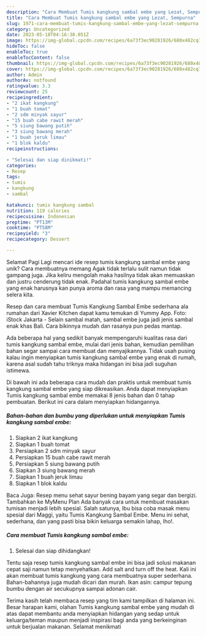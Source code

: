 ```yaml
---
description: "Cara Membuat Tumis kangkung sambal embe yang Lezat, Sempurna"
title: "Cara Membuat Tumis kangkung sambal embe yang Lezat, Sempurna"
slug: 1971-cara-membuat-tumis-kangkung-sambal-embe-yang-lezat-sempurna
category: Uncategorized
date: 2023-05-18T04:16:38.051Z
image: https://img-global.cpcdn.com/recipes/6a73f3ec90281926/680x482cq70/tumis-kangkung-sambal-embe-foto-resep-utama.jpg
hideToc: false
enableToc: true
enableTocContent: false
thumbnail: https://img-global.cpcdn.com/recipes/6a73f3ec90281926/680x482cq70/tumis-kangkung-sambal-embe-foto-resep-utama.jpg
cover: https://img-global.cpcdn.com/recipes/6a73f3ec90281926/680x482cq70/tumis-kangkung-sambal-embe-foto-resep-utama.jpg
author: Admin
authorAv: notfound
ratingvalue: 3.3
reviewcount: 25
recipeingredient:
- "2 ikat kangkung"
- "1 buah tomat"
- "2 sdm minyak sayur"
- "15 buah cabe rawit merah"
- "5 siung bawang putih"
- "3 siung bawang merah"
- "1 buah jeruk limau"
- "1 blok kaldu"
recipeinstructions:

- "Selesai dan siap dinikmati!"
categories:
- Resep
tags:
- tumis
- kangkung
- sambal

katakunci: tumis kangkung sambal 
nutrition: 119 calories
recipecuisine: Indonesian
preptime: "PT13M"
cooktime: "PT58M"
recipeyield: "3"
recipecategory: Dessert

---
```



Selamat Pagi Lagi mencari ide resep tumis kangkung sambal embe yang unik? Cara membuatnya memang Agak tidak terlalu sulit namun tidak gampang juga. Jika keliru mengolah maka hasilnya tidak akan memuaskan dan justru cenderung tidak enak. Padahal tumis kangkung sambal embe yang enak harusnya kan punya aroma dan rasa yang mampu memancing selera kita.


Resep dan cara membuat Tumis Kangkung Sambal Embe sederhana ala rumahan dari Xavier Kitchen dapat kamu temukan di Yummy App. Foto: iStock Jakarta - Selain sambal matah, sambal embe juga jadi jenis sambal enak khas Bali. Cara bikinnya mudah dan rasanya pun pedas mantap.

Ada beberapa hal yang sedikit banyak mempengaruhi kualitas rasa dari tumis kangkung sambal embe, mulai dari jenis bahan, kemudian pemilihan bahan segar sampai cara membuat dan menyajikannya. Tidak usah pusing kalau ingin menyiapkan tumis kangkung sambal embe yang enak di rumah, karena asal sudah tahu triknya maka hidangan ini bisa jadi suguhan istimewa.


Di bawah ini ada beberapa cara mudah dan praktis untuk membuat tumis kangkung sambal embe yang siap dikreasikan. Anda dapat menyiapkan Tumis kangkung sambal embe memakai 8 jenis bahan dan 0 tahap pembuatan. Berikut ini cara dalam menyiapkan hidangannya.

<!--inarticleads1-->

##### Bahan-bahan dan bumbu yang diperlukan untuk menyiapkan Tumis kangkung sambal embe:

1. Siapkan 2 ikat kangkung
1. Siapkan 1 buah tomat
1. Persiapkan 2 sdm minyak sayur
1. Persiapkan 15 buah cabe rawit merah
1. Persiapkan 5 siung bawang putih
1. Siapkan 3 siung bawang merah
1. Siapkan 1 buah jeruk limau
1. Siapkan 1 blok kaldu


Baca Juga: Resep menu sehat sayur bening bayam yang segar dan bergizi. Tambahkan ke MyMenu Plan Ada banyak cara untuk membuat masakan tumisan menjadi lebih spesial. Salah satunya, Ibu bisa coba masak menu spesial dari Maggi, yaitu Tumis Kangkung Sambal Embe. Menu ini sehat, sederhana, dan yang pasti bisa bikin keluarga semakin lahap, lho!. 

<!--inarticleads2-->

##### Cara membuat Tumis kangkung sambal embe:


1. Selesai dan siap dihidangkan!

Tentu saja resep tumis kangkung sambal embe ini bisa jadi solusi makanan cepat saji namun tetap menyehatkan. Add salt and turn off the heat. Kali ini akan membuat tumis kangkung yang cara membuatnya super sederhana. Bahan-bahannya juga mudah dicari dan murah. Ikan asin: campur tepung bumbu dengan air secukupnya sampai adonan cair. 

Terima kasih telah membaca resep yang tim kami tampilkan di halaman ini. Besar harapan kami, olahan Tumis kangkung sambal embe yang mudah di atas dapat membantu anda menyiapkan hidangan yang sedap untuk keluarga/teman maupun menjadi inspirasi bagi anda yang berkeinginan untuk berjualan makanan. Selamat menikmati

